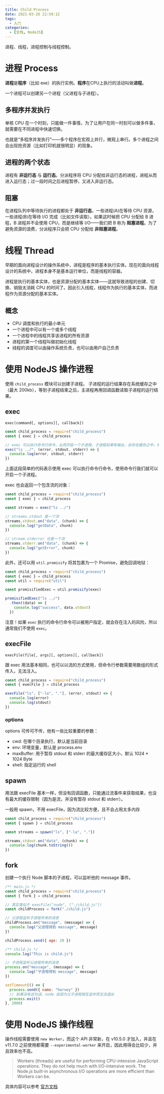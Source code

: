 ```yaml
---
title: Child Process
date: 2021-03-26 22:59:12
tags:
  - 入门
categories:
  - [全栈, NodeJS]
---
```


进程、线程，进程控制与线程控制。

<!-- more -->

# 进程 Process

**进程**是**程序**（比如 exe）的执行实例。**程序**在CPU上执行的活动叫做**进程**。

一个进程可以创建另一个进程（父进程与子进程）。

## 多程序并发执行

单核 CPU 在一个时刻，只能做一件事情，为了让用户在同一时刻可以做多件事，就需要在不同进程中快速切换。

也就是“多程序并发执行”——多个程序在宏观上并行，微观上串行。多个进程之间会出现抢资源（比如打印机就很明显）的现象。

## 进程的两个状态

进程有 **非运行态** 与 **运行态**。分派程序将 CPU 分配给非运行态的进程，进程从而进入运行态；过一段时间之后进程暂停，又进入非运行态。

## 阻塞

在进程队列中等待执行的进程都处于 **非运行态**，一些进程(A)在等待 CPU 资源，一些进程(B)在等待 I/O 完成（比如文件读取）。如果这时候把 CPU 分配给 B 进程，B 进程并不会使用 CPU，而是继续等 I/O——我们把 B 称为 **阻塞进程**。为了避免资源的浪费，分派程序只会把 CPU 分配给 **非阻塞进程**。

# 线程 Thread

早期的面向进程设计的操作系统中，进程是程序的基本执行实体。现在的面向线程设计的系统中，进程本身不是基本运行单位，而是线程的容器。

进程是执行的基本实体，也是资源分配的基本实体——这就导致进程的创建、切换、销毁太消耗 CPU 的时间了。因此引入线程，线程作为执行的基本实体，而进程作为资源分配的基本实体。

## 概念

- CPU 调度和执行的最小单元
- 一个进程中可以有一个或多个线程
- 一个进程中的线程共享该进程的所有资源
- 进程的第一个线程叫做初始化线程
- 线程的调度可以由操作系统负责，也可以由用户自己负责

# 使用 NodeJS 操作进程

使用 `child_process` 模块可以创建子进程。
子进程的运行结果存在系统缓存之中（最大 200kb），等到子进程结束之后，主进程再用回调函数读取子进程的运行结果。

## exec

`exec(command[, options][, callback])`

```javascript
const child_process = require("child_process")
const { exec } = child_process

// exec 可以执行命令行命令，从而开启一个子进程，子进程如果有输出，会存在缓存之中，等子进程结束之后输出给 stdout
exec("ls ../", (error, stdout, stderr) => {
  console.log(error, stdout, stderr)
})
```

上面这段简单的代码表示使用 exec 可以执行命令行命令，使用命令行我们就可以开启一个子进程。

exec 也会返回一个包含流的对象：

```javascript
const child_process = require("child_process")
const { exec } = child_process

const streams = exec("ls ../")

// streams.stdout 是一个流
streams.stdout.on("data", (chunk) => {
  console.log("getData", chunk)
})

// stream.stderror 也是一个流
streams.stderr.on("data", (chunk) => {
  console.log("getError", chunk)
})
```

此外，还可以用 `util.promisify` 将其包裹为一个 Promise，避免回调地狱：

```javascript
const child_process = require("child_process")
const { exec } = child_process
const util = require("util")

const promisifiedExec = util.promisify(exec)

promisifiedExec("ls ../")
  .then((data) => {
    console.log("success", data.stdout)
  })
```

注意！如果 `exec` 执行的命令行命令可以被用户指定，就会存在注入的风险，所以通常我们不使用 `exec`。

## execFile

`execFile(file[, args][, options][, callback])`

跟 exec 用法基本相同，也可以以流的方式使用，但命令行参数需要用数组的形式传入，无法注入。

```javascript
const child_process = require("child_process")
const { execFile } = child_process

execFile("ls", ["-la", "."], (error, stdout) => {
  console.log(error)
  console.log(stdout)
})
```

### options

options 可传可不传，他有一些比较重要的参数：

- cwd: 在哪个目录执行，默认是当前目录
- env: 环境变量，默认是 process.env
- maxBuffer: 用于暂存 stdout 和 stderr 的最大缓存区大小，默认 1024 * 1024 Byte
- shell: 指定运行的 shell

## spawn

用法跟 execFile 基本一样，但没有回调函数，只能通过流事件来获取结果，也没有最大的缓存限制（因为是流，并没有暂存 stdout 和 stderr）。

一般用 spawn，不用 execFile，因为流比较方便，且不会占用太多内存

```javascript
const child_process = require("child_process")
const { spawn } = child_process

const streams = spawn("ls", ["-la", "."])

streams.stdout.on("data", (chunk) => {
  console.log(chunk.toString())
})
```

## fork

创建一个执行 Node 脚本的子进程，可以监听他的 message 事件。

```javascript
/** main.js */
const child_process = require("child_process")
const { fork } = child_process

// 其实类似于 execFile("node", ["./child.js"])
const childProcess = fork("./child.js")

// 父进程监听子进程传来的消息
childProcess.on("message", (message) => {
  console.log("父进程得到 message", message)
})

childProcess.send({ age: 20 })

/** child.js */
console.log("This is child.js")

// 子进程监听父进程传来的消息
process.on("message", (message) => {
  console.log("子进程得到 message", message)
})

setTimeout(() => {
  process.send({ name: "harvey" })
  // 如果没有这句话，node 会因为父子进程相互监听而无法退出
  process.exit()
}, 2000)
```

# 使用 NodeJS 操作线程

操作线程需要使用 `new Worker`，而这个 API 非常新，在 v10.5.0 才加入，并且在 v11.7.0 之前使用都需要 `--experimental-worker` 来开启，因此用得会比较少，并且效率也不高。

> Workers (threads) are useful for performing CPU-intensive JavaScript operations. They do not help much with I/O-intensive work. The Node.js built-in asynchronous I/O operations are more efficient than Workers can be.

具体内容可以参考 [官方文档](https://nodejs.org/api/worker_threads.html)